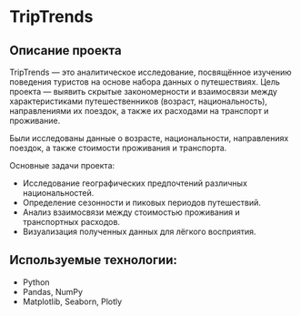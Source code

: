 # TripTrends
## Описание проекта
TripTrends — это аналитическое исследование, посвящённое изучению поведения туристов на основе набора данных о путешествиях. Цель проекта — выявить скрытые закономерности и взаимосвязи между характеристиками путешественников (возраст, национальность), направлениями их поездок, а также их расходами на транспорт и проживание.

Были исследованы данные о возрасте, национальности, направлениях поездок, а также стоимости проживания и транспорта.

Основные задачи проекта:
- Исследование географических предпочтений различных национальностей.
- Определение сезонности и пиковых периодов путешествий.
- Анализ взаимосвязи между стоимостью проживания и транспортных расходов.
- Визуализация полученных данных для лёгкого восприятия.

## Используемые технологии:
- Python
- Pandas, NumPy
- Matplotlib, Seaborn, Plotly
